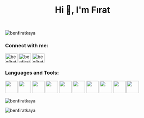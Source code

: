 <h1 align="center">Hi 👋, I'm Fırat</h1>
<br>
<p align="left"> <img src="https://komarev.com/ghpvc/?username=benfiratkaya&label=Profile%20views&color=0e75b6&style=flat" alt="benfiratkaya" /> </p>

<h3 align="left">Connect with me:</h3>
<p align="left">
<a href="https://twitter.com/benfiratkaya" target="blank"><img align="center" src="https://cdn.jsdelivr.net/npm/simple-icons@3.0.1/icons/twitter.svg" alt="benfiratkaya" height="30" width="40" /></a>
<a href="https://linkedin.com/in/benfiratkaya" target="blank"><img align="center" src="https://cdn.jsdelivr.net/npm/simple-icons@3.0.1/icons/linkedin.svg" alt="benfiratkaya" height="30" width="40" /></a>
<a href="https://instagram.com/benfiratkaya" target="blank"><img align="center" src="https://cdn.jsdelivr.net/npm/simple-icons@3.0.1/icons/instagram.svg" alt="benfiratkaya" height="30" width="40" /></a>
</p>

<h3 align="left">Languages and Tools:</h3>
<p align="left">
<img src="https://icongr.am/devicon/php-original.svg?size=128&color=currentColor" width="40" height="40"/>
<img src="https://icongr.am/devicon/javascript-original.svg?size=128&color=currentColor" width="40" height="40"/>
<img src="https://icongr.am/devicon/laravel-plain.svg?size=128&color=FF2C1F" width="40" height="40"/>
<img src="https://icongr.am/devicon/react-original.svg?size=128&color=currentColor" width="40" height="40"/>
<img src="https://static-00.iconduck.com/assets.00/next-js-icon-512x512-zuauazrk.png" width="40" height="40"/>
<img src="https://upload.wikimedia.org/wikipedia/commons/d/d5/Tailwind_CSS_Logo.svg" width="40" height="40"/>
<img src="https://icongr.am/devicon/bootstrap-original.svg?size=128&color=702CF7" width="40" height="40"/>
<img src="https://icongr.am/devicon/sass-original.svg?size=128&color=currentColor" width="40" height="40"/>
<img src="https://icongr.am/devicon/mongodb-original.svg?size=128&color=currentColor" width="40" height="40"/>
<img src="https://icongr.am/devicon/mysql-original.svg?size=128&color=currentColor" width="40" height="40"/>
</p>

<p><img align="center" src="https://github-readme-stats.vercel.app/api/top-langs?username=benfiratkaya&show_icons=true&locale=en&layout=compact" alt="benfiratkaya" /></p>

<p><img align="center" src="https://github-readme-streak-stats.herokuapp.com/?user=benfiratkaya&" alt="benfiratkaya" /></p>

